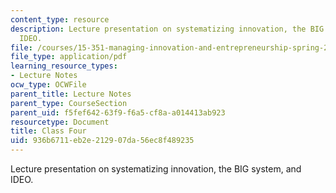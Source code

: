 ```yaml
---
content_type: resource
description: Lecture presentation on systematizing innovation, the BIG system, and
  IDEO.
file: /courses/15-351-managing-innovation-and-entrepreneurship-spring-2008/936b6711eb2e212907da56ec8f489235_04_lec.pdf
file_type: application/pdf
learning_resource_types:
- Lecture Notes
ocw_type: OCWFile
parent_title: Lecture Notes
parent_type: CourseSection
parent_uid: f5fef642-63f9-f6a5-cf8a-a014413ab923
resourcetype: Document
title: Class Four
uid: 936b6711-eb2e-2129-07da-56ec8f489235
---
```

Lecture presentation on systematizing innovation, the BIG system, and IDEO.

